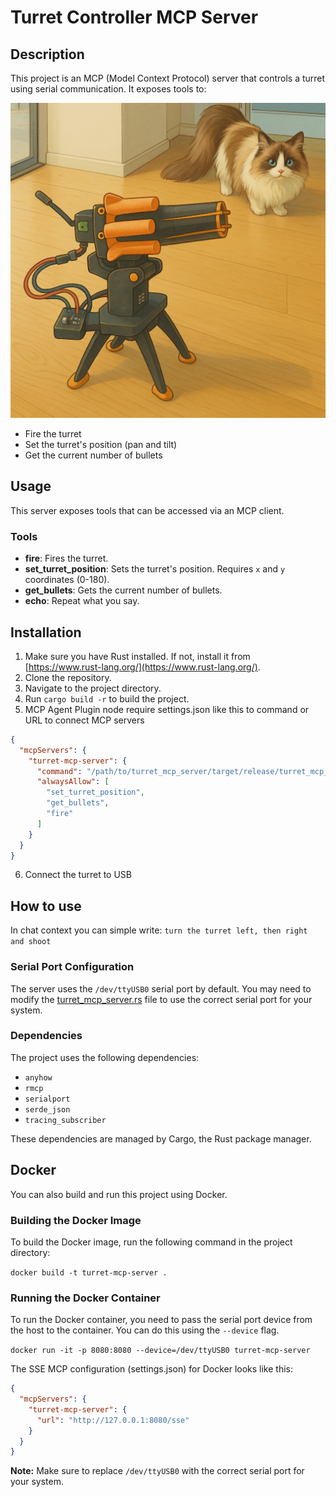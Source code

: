 # Turret Controller MCP Server

## Description

This project is an MCP (Model Context Protocol) server that controls a turret using serial communication. It exposes tools to:

![turret.png](./turret.png)


*   Fire the turret
*   Set the turret's position (pan and tilt)
*   Get the current number of bullets

## Usage

This server exposes tools that can be accessed via an MCP client.

### Tools

*   **fire**: Fires the turret.
*   **set_turret_position**: Sets the turret's position. Requires `x` and `y` coordinates (0-180).
*   **get_bullets**: Gets the current number of bullets.
*   **echo**: Repeat what you say.

## Installation

1.  Make sure you have Rust installed. If not, install it from [https://www.rust-lang.org/](https://www.rust-lang.org/).
2.  Clone the repository.
3.  Navigate to the project directory.
4.  Run `cargo build -r` to build the project.
5.  MCP Agent Plugin node require settings.json like this to command or URL to connect MCP servers
```json
{
  "mcpServers": {
    "turret-mcp-server": {
      "command": "/path/to/turret_mcp_server/target/release/turret_mcp_server",
      "alwaysAllow": [
        "set_turret_position",
        "get_bullets",
        "fire"
      ]
    }
  }
}
```
6. Connect the turret to USB

## How to use
In chat context you can simple write: 
`turn the turret left, then right and shoot`



### Serial Port Configuration

The server uses the `/dev/ttyUSB0` serial port by default. You may need to modify the [turret_mcp_server.rs](src/turret_mcp_server.rs) file to use the correct serial port for your system.

### Dependencies

The project uses the following dependencies:

*   `anyhow`
*   `rmcp`
*   `serialport`
*   `serde_json`
*   `tracing_subscriber`

These dependencies are managed by Cargo, the Rust package manager.

## Docker

You can also build and run this project using Docker.

### Building the Docker Image

To build the Docker image, run the following command in the project directory:

`docker build -t turret-mcp-server .`

### Running the Docker Container

To run the Docker container, you need to pass the serial port device from the host to the container. You can do this using the `--device` flag.

`docker run -it -p 8080:8080 --device=/dev/ttyUSB0 turret-mcp-server`

The SSE MCP configuration (settings.json) for Docker looks like this:
```json
{
  "mcpServers": {
    "turret-mcp-server": {
      "url": "http://127.0.0.1:8080/sse"
    }
  }
}
```

**Note:** Make sure to replace `/dev/ttyUSB0` with the correct serial port for your system.
